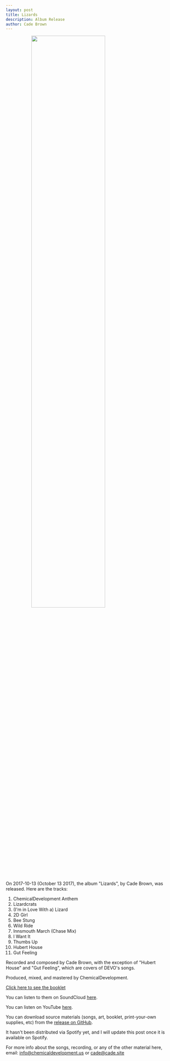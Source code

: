 ```yaml
---
layout: post
title: Lizards
description: Album Release
author: Cade Brown
---
```




<img style="display: block; margin: auto;" width="68%" height="auto" src="{{site.baseurl}}/assets/img/lizards/AlbumArt.png"/>


On 2017-10-13 (October 13 2017), the album "Lizards", by Cade Brown, was released.
Here are the tracks:


1. ChemicalDevelopment Anthem
2. Lizardcrats
3. (I'm in Love With a) Lizard
4. 2D Girl
5. Bee Stung
6. Wild Ride
7. Innsmouth March (Chase Mix)
8. I Want It
9. Thumbs Up
10. Hubert House
11. Gut Feeling

Recorded and composed by Cade Brown, with the exception of "Hubert House" and "Gut Feeling", which are covers of DEVO's songs.

Produced, mixed, and mastered by ChemicalDevelopment.


[Click here to see the booklet]({{site.baseurl}}/assets/img/lizards/booklet.png)


You can listen to them on SoundCloud [here](https://soundcloud.com/cade-brown-203790787/sets/lizards-full-album).

You can listen on YouTube [here](https://youtu.be/7cbk39mbbCg).

You can download source materials (songs, art, booklet, print-your-own supplies, etc) from the [release on GitHub](https://github.com/ChemicalDevelopment/music/releases/tag/lizards).

It hasn't been distributed via Spotify yet, and I will update this post once it is available on Spotify.



For more info about the songs, recording, or any of the other material here, email: <info@chemicaldevelopment.us> or <cade@cade.site>








